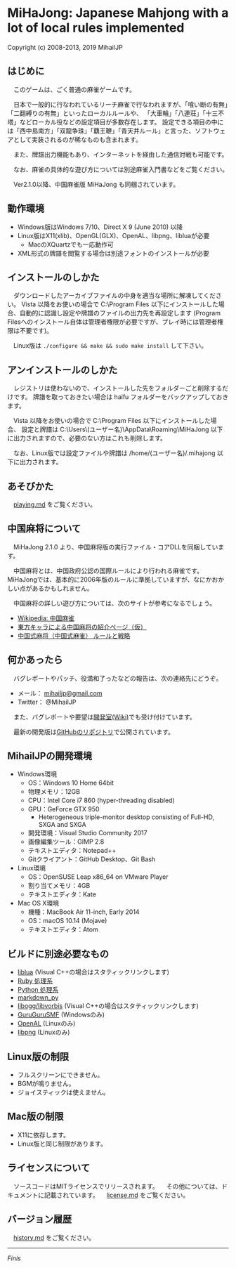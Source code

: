 MiHaJong: Japanese Mahjong with a lot of local rules implemented
================================================================
Copyright (c) 2008-2013, 2019 MihailJP


はじめに
--------
　このゲームは、ごく普通の麻雀ゲームです。

　日本で一般的に行なわれているリーチ麻雀で行なわれますが、「喰い断の有無」「二翻縛りの有無」といったローカルルールや、
「大車輪」「八連荘」「十三不塔」などローカル役などの設定項目が多数存在します。
設定できる項目の中には「西中島南方」「双龍争珠」「覇王鞭」「青天井ルール」と言った、ソフトウェアとして実装されるのが稀なものも含まれます。

　また、牌譜出力機能もあり、インターネットを経由した通信対戦も可能です。

　なお、麻雀の具体的な遊び方については別途麻雀入門書などをご覧ください。

　Ver2.1.0以降、中国麻雀版 MiHaJong も同梱されています。


動作環境
--------
- Windows版はWindows 7/10、Direct X 9 (June 2010) 以降
- Linux版はX11(xlib)、OpenGL(GLX)、OpenAL、libpng、libluaが必要
  - MacのXQuartzでも一応動作可
- XML形式の牌譜を閲覧する場合は別途フォントのインストールが必要


インストールのしかた
--------------------
　ダウンロードしたアーカイブファイルの中身を適当な場所に解凍してください。
Vista 以降をお使いの場合で C:\Program Files 以下にインストールした場合、自動的に認識し設定や牌譜のファイルの出力先を再設定します
(Program Filesへのインストール自体は管理者権限が必要ですが、プレイ時には管理者権限は不要です)。

　Linux版は `./configure && make && sudo make install` して下さい。


アンインストールのしかた
------------------------
　レジストリは使わないので、インストールした先をフォルダーごと削除するだけです。
牌譜を取っておきたい場合は haifu フォルダーをバックアップしておきます。

　Vista 以降をお使いの場合で C:\Program Files 以下にインストールした場合、
設定と牌譜は C:\Users\\(ユーザー名)\AppData\Roaming\MiHaJong 以下に出力されますので、必要のない方はこれも削除します。

　なお、Linux版では設定ファイルや牌譜は /home/(ユーザー名)/.mihajong 以下に出力されます。


あそびかた
----------
　[playing.md](playing.md) をご覧ください。


中国麻将について
----------------
　MiHaJong 2.1.0 より、中国麻将版の実行ファイル・コアDLLを同梱しています。

　中国麻将とは、中国政府公認の国際ルールにより行われる麻雀です。
MiHaJongでは、基本的に2006年版のルールに準拠していますが、なにかおかしい点があるかもしれません。

　中国麻将の詳しい遊び方については、次のサイトが参考になるでしょう。

* [Wikipedia: 中国麻雀](http://ja.wikipedia.org/wiki/%E4%B8%AD%E5%9B%BD%E9%BA%BB%E9%9B%80)
* [東方キャラによる中国麻将の紹介ページ（仮）](http://www.green.dti.ne.jp/maisan/c_mahjong/)
* [中国式麻将（中国式麻雀） ルールと戦略](http://www.flowstones.com/mj/Cmj/China-index.html)


何かあったら
------------
　バグレポートやパッチ、役満和了ったなどの報告は、次の連絡先にどうぞ。
- メール： mihailjp@gmail.com
- Twitter： @MihailJP

　また、バグレポートや要望は[開発室(Wiki)](http://www14.atwiki.jp/mihajong/)でも受け付けています。

　最新の開発版は[GitHubのリポジトリ](https://github.com/MihailJP/MiHaJong/)で公開されています。


MihailJPの開発環境
------------------
- Windows環境
  - OS：Windows 10 Home 64bit
  - 物理メモリ：12GB
  - CPU：Intel Core i7 860 (hyper-threading disabled)
  - GPU：GeForce GTX 950
    - Heterogeneous triple-monitor desktop consisting of Full-HD, SXGA and SXGA
  - 開発環境：Visual Studio Community 2017
  - 画像編集ツール：GIMP 2.8
  - テキストエディタ：Notepad++
  - Gitクライアント：GitHub Desktop、Git Bash
- Linux環境
  - OS：OpenSUSE Leap x86_64 on VMware Player
  - 割り当てメモリ：4GB
  - テキストエディタ：Kate
- Mac OS X環境
  - 機種：MacBook Air 11-inch, Early 2014
  - OS：macOS 10.14 (Mojave)
  - テキストエディタ：Atom


ビルドに別途必要なもの
----------------------
- [liblua](http://www.lua.org/download.html) (Visual C++の場合はスタティックリンクします)
- [Ruby 処理系](http://www.ruby-lang.org/ja/downloads/)
- [Python 処理系](http://www.python.jp/download/)
- [markdown_py](https://pypi.python.org/pypi/Markdown)
- [libogg/libvorbis](http://www.xiph.org/downloads/) (Visual C++の場合はスタティックリンクします)
- [GuruGuruSMF](http://gurugurusmf.migmig.net/) (Windowsのみ)
- [OpenAL](http://connect.creativelabs.com/openal/default.aspx) (Linuxのみ)
- [libpng](http://www.libpng.org/pub/png/libpng.html) (Linuxのみ)


Linux版の制限
-------------
- フルスクリーンにできません。
- BGMが鳴りません。
- ジョイスティックは使えません。


Mac版の制限
-----------
- X11に依存します。
- Linux版と同じ制限があります。


ライセンスについて
------------------
　ソースコードはMITライセンスでリリースされます。
　その他については、ドキュメントに記載されています。
　[license.md](./license.md) をご覧ください。


バージョン履歴
--------------
　[history.md](./history.md) をご覧ください。


------------------------------------------------------------------------------

_Finis_
